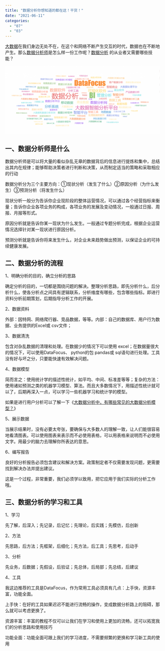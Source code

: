 ```yaml
---
title: "数据分析你想知道的都在这！干货！"
date: "2021-06-11"
categories: 
  - "07"
  - "03"
---
```


[大数据](https://www.datafocus.ai/)在我们身边无处不在，在这个和网络不断产生交互的时代，数据也在不断地产生。那么[数据分析师](https://www.datafocus.ai/)是怎么样一份工作呢？[数据分析](https://www.datafocus.ai/) 的从业者又需要哪些技能？

![84e38ca78515.png](images/84e38ca78515-png-1024x450.png)

## 一、数据分析师是什么

数据分析师是可以将大量的看似杂乱无章的数据背后的信息进行提炼和集中，总结出其内在规律；能够帮助决策者进行判断和决策，从而制定适当的策略和采取相应的行动

数据分析分为三个主要方向：①现状分析（发生了什么）②原因分析（为什么发生）③预测分析（将发生什么）

现状分析一般分为告诉你企业现阶段的整体运营情况，可以通过各个经营指标来衡量；告诉你企业各项业务的构成，各项业务的发展及变动情况，一般通过日报、周报、月报等形式。

原因分析就是告诉你某一现状为什么发生。一般通过专题分析完成，根据企业运营情况选择针对某一现状进行原因分析。

预测分析就是告诉你将来发生什么，对企业未来趋势做出预测，以保证企业的可持续健康发展。

## 二、数据分析的流程

1、明确分析的目的，确立分析的思路

确定分析的目的，一切都是围绕问题的解决。整理分析思路，即先分析什么，后分析什么，使各分析点之间具有逻辑联系，分析维度有哪些，包含哪些指标。即进行资料分析前期策划，后期指导分析工作的开展。

2、数据资料

外部：因特网、网络爬行器、竞品数据，等等。内部：自己的数据库、用户行为数据、业务提供的Excel或 csv文件；

3、数据清洗

包含对杂乱数据的清理和处理。在数据少的情况下可以使用 excel；在数据量很大的情况下，可以使用DataFocus、 python的包 pandas或 sql语句进行处理。工具没有好与坏之分，只要能快速有效解决问题。

4、数据模型

简而言之：使用统计学的描述性统计，如平均、中间、标准差等等；复杂的方法：使用诸如预测之类的机器学习模型、算法。而且大多数情况下，用描述性统计就可以了，后期再深入一点，可以学习一些机器学习和统计学的模型。

如果是进行用户分析可以了解一下《[大数据分析中，有哪些常见的大数据分析模型？](http://大数据分析中，有哪些常见的大数据分析模型？——datafocus/)》

5、展示数据

当展示结果时，没有必要太夸张，要确保与大多数人的理解一致，让人们能很容易地看清图表。可以使用图表来表示而不必使用表格，可以用表格来说明而不必使用文字。用最少的脑力去理解你所表达的意思。

6、编写报告

良好的分析报告必须包含建议和解决方案。政策制定者不仅需要发现问题，更需要找到解决办法并提出建议。

这是一个过程，非常重要，我们必须学以致用，把它应用于我们实际的分析工作哦。

## 三、数据分析的学习和工具

1、学习

先了解，后深入；先记录，后记忆；先理论，后实践；先模仿，后创新

2、方法

先思路，后方法；先框架，后细化；先方法，后工具；先思考，后动手

3、分析

先业务，后数据；先假设，后验证；先总体，后局部；先总结，后建议

4、工具

我这边推荐的工具是DataFocus，作为常用工具必须具有几点：上手快，资源丰富，功能全面。

上手快：在好的工具如果迟迟不能进行流畅的操作，变成数据分析路上的阻碍，那么就可以考虑更换了。

资源丰富：丰富的教程不仅可以让我们在学习和使用上更加的流畅，还可以拓宽我们的分析思路和使用技巧

功能全面：功能全面可跟上我们的学习进度，不需要频繁的更换和学习新工具的使用
